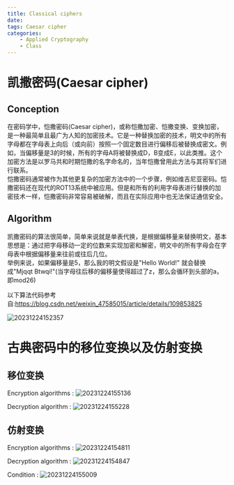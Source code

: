 ```yaml
---
title: Classical ciphers
date: 
tags: Caesar cipher
categories: 
    - Applied Cryptography  
    - Class
--- 
```


# 凯撒密码(Caesar cipher)  

## Conception  

在密码学中，恺撒密码(Caesar cipher)，或称恺撒加密、恺撒变换、变换加密，是一种最简单且最广为人知的加密技术。它是一种替换加密的技术，明文中的所有字母都在字母表上向后（或向前）按照一个固定数目进行偏移后被替换成密文。例如，当偏移量是3的时候，所有的字母A将被替换成D，B变成E，以此类推。这个加密方法是以罗马共和时期恺撒的名字命名的，当年恺撒曾用此方法与其将军们进行联系。  
恺撒密码通常被作为其他更复杂的加密方法中的一个步骤，例如维吉尼亚密码。恺撒密码还在现代的ROT13系统中被应用。但是和所有的利用字母表进行替换的加密技术一样，恺撒密码非常容易被破解，而且在实际应用中也无法保证通信安全。   

## Algorithm  

凯撒密码的算法很简单，简单来说就是单表代换，是根据偏移量来替换明文，基本思想是：通过把字母移动一定的位数来实现加密和解密，明文中的所有字母会在字母表中根据偏移量来往前或往后几位。  
举例来说，如果偏移量是5，那么我的明文假设是"Hello World!" 就会替换成"Mjqqt Btwqi!"(当字母往后移的偏移量使得超过了z，那么会循环到头部的a，即mod26)  

以下算法代码参考自:<https://blog.csdn.net/weixin_47585015/article/details/109853825>  

![20231224152357](https://stitch-best.oss-cn-beijing.aliyuncs.com//20231224152357.png)  

# 古典密码中的移位变换以及仿射变换  

## 移位变换

Encryption algorithms : ![20231224155136](https://stitch-best.oss-cn-beijing.aliyuncs.com//20231224155136.png)  

Decryption algorithm : ![20231224155228](https://stitch-best.oss-cn-beijing.aliyuncs.com//20231224155228.png)

## 仿射变换  

Encryption algorithms : ![20231224154811](https://stitch-best.oss-cn-beijing.aliyuncs.com//20231224154811.png)  

Decryption algorithm : ![20231224154847](https://stitch-best.oss-cn-beijing.aliyuncs.com//20231224154847.png) 

Condition : ![20231224155009](https://stitch-best.oss-cn-beijing.aliyuncs.com//20231224155009.png)  